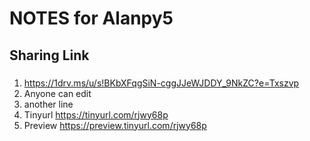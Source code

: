 # NOTES for Alanpy5
## Sharing Link 
### 
1.  https://1drv.ms/u/s!BKbXFqgSiN-cggJJeWJDDY_9NkZC?e=Txszvp
2. Anyone can edit
3. another line
4. Tinyurl https://tinyurl.com/rjwy68p
5. Preview
 https://preview.tinyurl.com/rjwy68p
